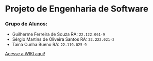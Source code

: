 # Projeto de Engenharia de Software
### Grupo de Alunos:

- Guilherme Ferreira de Souza RA: `22.122.061-9`
- Sérgio Martins de Oliveira Santos RA: `22.222.021-2`
- Tainá Cunha Bueno RA: `22.119.025-9`

[Acesse a WIKI aqui!](https://github.com/GuiferrSouza/SoftwareEngProj/wiki)
